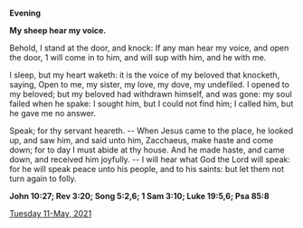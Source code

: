 **Evening**

**My sheep hear my voice.**
 
Behold, I stand at the door, and knock: If any man hear my voice, and open the door, 1 will come in to him, and will sup with him, and he with me.
 
I sleep, but my heart waketh: it is the voice of my beloved that knocketh, saying, Open to me, my sister, my love, my dove, my undefiled. I opened to my beloved; but my beloved had withdrawn himself, and was gone: my soul failed when he spake: I sought him, but I could not find him; I called him, but he gave me no answer.
 
Speak; for thy servant heareth. -- When Jesus came to the place, he looked up, and saw him, and said unto him, Zacchaeus, make haste and come down; for to day I must abide at thy house. And he made haste, and came down, and received him joyfully. -- I will hear what God the Lord will speak: for he will speak peace unto his people, and to his saints: but let them not turn again to folly.  

**John 10:27; Rev 3:20; Song 5:2,6; 1 Sam 3:10; Luke 19:5,6; Psa 85:8**

[Tuesday 11-May, 2021](https://t.me/daily_light)
